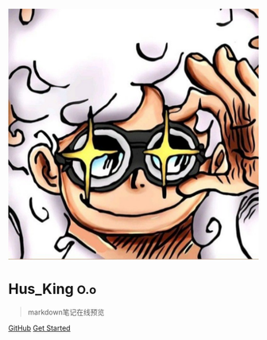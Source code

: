 
<!-- _coverpage.md -->

![logo](_media/icon.svg)

# Hus_King <small>O.o</small>

> markdown笔记在线预览

[GitHub](https://github.com/hus-king/note)
[Get Started](README)